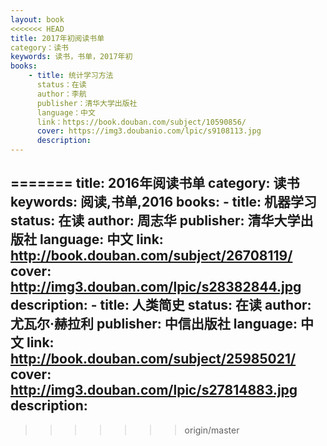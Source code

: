 ```yaml
---
layout: book
<<<<<<< HEAD
title: 2017年初阅读书单
category：读书
keywords: 读书，书单，2017年初
books:
    - title: 统计学习方法
      status：在读
      author：李航
      publisher：清华大学出版社
      language：中文
      link：https://book.douban.com/subject/10590856/
      cover: https://img3.doubanio.com/lpic/s9108113.jpg
      description: 
---
```

=======
title: 2016年阅读书单
category: 读书
keywords: 阅读,书单,2016
books: 
    - title: 机器学习
      status: 在读
      author: 周志华
      publisher: 清华大学出版社
      language: 中文
      link: http://book.douban.com/subject/26708119/          
      cover: http://img3.douban.com/lpic/s28382844.jpg
      description: 
    - title: 人类简史
      status: 在读
      author: 尤瓦尔·赫拉利 
      publisher: 中信出版社
      language: 中文
      link: http://book.douban.com/subject/25985021/          
      cover: http://img3.douban.com/lpic/s27814883.jpg
      description: 
---




     
  
>>>>>>> origin/master
